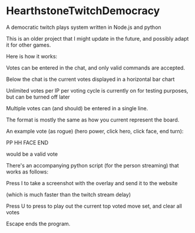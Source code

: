 # HearthstoneTwitchDemocracy

A democratic twitch plays system written in Node.js and python



This is an older project that I might update in the future, and possibly adapt it for other games.


Here is how it works:


Votes can be entered in the chat, and only valid commands are accepted.

Below the chat is the current votes displayed in a horizontal bar chart

Unlimited votes per IP per voting cycle is currently on for testing purposes, but can be turned off later

Multiple votes can (and should) be entered in a single line.

The format is mostly the same as how you current represent the board.


An example vote (as rogue) (hero power, click hero, click face, end turn):

PP HH FACE END

would be a valid vote



There's an accompanying python script (for the person streaming) that works as follows:


Press I to take a screenshot with the overlay and send it to the website

(which is much faster than the twitch stream delay)


Press U to press to play out the current top voted move set, and clear all votes

Escape ends the program.

